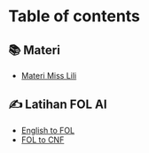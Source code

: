 # Table of contents

## 📚 Materi&#x20;

* [Materi Miss Lili](README.md)

## ✍️ Latihan FOL AI&#x20;

* [English to FOL](latihan-fol-ai/english-to-fol.md)
* [FOL to CNF](latihan-fol-ai/fol-to-cnf.md)

